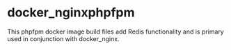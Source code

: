 # docker_nginxphpfpm

This phpfpm docker image build files add Redis functionality and is primary used in conjunction with docker_nginx.

